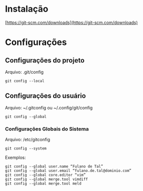 # Instalação

[https://git-scm.com/downloads](https://git-scm.com/downloads)

# Configurações

## Configurações do projeto

Arquivo: .git/config

```
git config --local
```

## Configurações do usuário

Arquivo: ~/.gitconfig ou ~/.config/git/config

```
git config --global
```

### Configurações Globais do Sistema

Arquivo: /etc/gitconfig 

```
git config --system
```

Exemplos:

```
git config --global user.name “Fulano de Tal”
git config --global user.email “fulano.de.tal@dominio.com”
git config --global core.editor “vim”
git config --global merge.tool vimdiff
git config --global merge.tool meld
```
